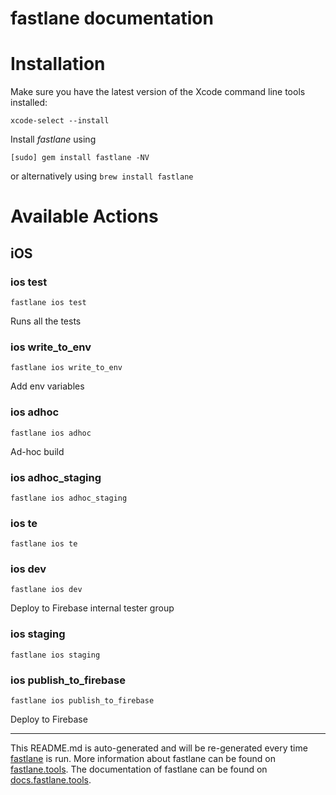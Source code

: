 fastlane documentation
================
# Installation

Make sure you have the latest version of the Xcode command line tools installed:

```
xcode-select --install
```

Install _fastlane_ using
```
[sudo] gem install fastlane -NV
```
or alternatively using `brew install fastlane`

# Available Actions
## iOS
### ios test
```
fastlane ios test
```
Runs all the tests
### ios write_to_env
```
fastlane ios write_to_env
```
Add env variables
### ios adhoc
```
fastlane ios adhoc
```
Ad-hoc build
### ios adhoc_staging
```
fastlane ios adhoc_staging
```

### ios te
```
fastlane ios te
```

### ios dev
```
fastlane ios dev
```
Deploy to Firebase internal tester group
### ios staging
```
fastlane ios staging
```

### ios publish_to_firebase
```
fastlane ios publish_to_firebase
```
Deploy to Firebase

----

This README.md is auto-generated and will be re-generated every time [fastlane](https://fastlane.tools) is run.
More information about fastlane can be found on [fastlane.tools](https://fastlane.tools).
The documentation of fastlane can be found on [docs.fastlane.tools](https://docs.fastlane.tools).
